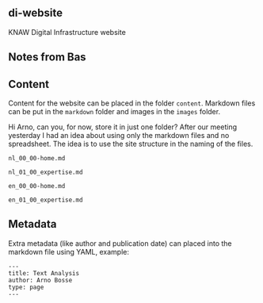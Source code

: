## di-website
KNAW Digital Infrastructure website

## Notes from Bas
## Content
Content for the website can be placed in the folder `content`. Markdown files can be put in the `markdown` folder and images in the `images` folder.

Hi Arno, can you, for now, store it in just one folder? After our meeting yesterday I had an idea about using only the markdown files and no spreadsheet. The idea is to use the site structure in the naming of the files.

`nl_00_00-home.md`

`nl_01_00_expertise.md`

`en_00_00-home.md`

`en_01_00_expertise.md`


## Metadata
Extra metadata (like author and publication date) can placed into the markdown file using YAML, example:

```
---
title: Text Analysis
author: Arno Bosse
type: page
---
```
